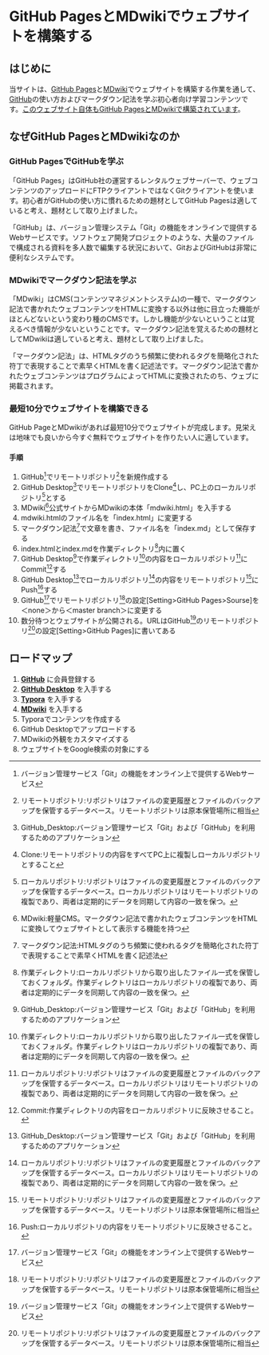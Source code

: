 # GitHub PagesとMDwikiでウェブサイトを構築する

## はじめに

当サイトは、[GitHub Pages](githubpages.md)と[MDwiki](mdwiki.md)でウェブサイトを構築する作業を通して、[GitHub](github.md)の使い方およびマークダウン記法を学ぶ初心者向け学習コンテンツです。[このウェブサイト自体もGitHub PagesとMDwikiで構築されています](https://github.com/akihiro-moriyama/how-to-publish-websites-on-github-pages)。

## なぜGitHub PagesとMDwikiなのか

### GitHub PagesでGitHubを学ぶ

「GitHub Pages」はGitHub社の運営するレンタルウェブサーバーで、ウェブコンテンツのアップロードにFTPクライアントではなくGitクライアントを使います。初心者がGitHubの使い方に慣れるための題材としてGitHub Pagesは適していると考え、題材として取り上げました。

「GitHub」は、バージョン管理システム「Git」の機能をオンラインで提供するWebサービスです。ソフトウェア開発プロジェクトのような、大量のファイルで構成される資料を多人数で編集する状況において、GitおよびGitHubは非常に便利なシステムです。

### MDwikiでマークダウン記法を学ぶ

「MDwiki」はCMS(コンテンツマネジメントシステム)の一種で、マークダウン記法で書かれたウェブコンテンツをHTMLに変換する以外は他に目立った機能がほとんどないという変わり種のCMSです。しかし機能が少ないということは覚えるべき情報が少ないということです。マークダウン記法を覚えるための題材としてMDwikiは適していると考え、題材として取り上げました。

「マークダウン記法」は、HTMLタグのうち頻繁に使われるタグを簡略化された符丁で表現することで素早くHTMLを書く記述法です。マークダウン記法で書かれたウェブコンテンツはプログラムによってHTMLに変換されたのち、ウェブに掲載されます。

### 最短10分でウェブサイトを構築できる

GitHub PageとMDwikiがあれば最短10分でウェブサイトが完成します。見栄えは地味でも良いから今すぐ無料でウェブサイトを作りたい人に適しています。

#### 手順

1. GitHub[^1]でリモートリポジトリ[^2]を新規作成する
1. GitHub Desktop[^3]でリモートリポジトリをClone[^4]し、PC上のローカルリポジトリ[^5]とする
1. MDwiki[^6]公式サイトからMDwikiの本体「mdwiki.html」を入手する
1. mdwiki.htmlのファイル名を「index.html」に変更する
1. マークダウン記法[^7]で文章を書き、ファイル名を「index.md」として保存する
1. index.htmlとindex.mdを作業ディレクトリ[^8]内に置く
1. GitHub Desktop[^3]で作業ディレクトリ[^8]の内容をローカルリポジトリ[^5]にCommit[^9]する
1. GitHub Desktop[^3]でローカルリポジトリ[^5]の内容をリモートリポジトリ[^2]にPush[^10]する
1. GitHub[^1]でリモートリポジトリ[^2]の設定[Setting>GitHub Pages>Sourse]を＜none＞から＜master branch＞に変更する
1. 数分待つとウェブサイトが公開される。URLはGitHub[^1]のリモートリポジトリ[^2]の設定[Setting>GitHub Pages]に書いてある

[^1]: バージョン管理サービス「Git」の機能をオンライン上で提供するWebサービス
[^2]: リモートリポジトリ:リポジトリはファイルの変更履歴とファイルのバックアップを保管するデータベース。リモートリポジトリは原本保管場所に相当
[^3]: GitHub_Desktop:バージョン管理サービス「Git」および「GitHub」を利用するためのアプリケーション
[^4]: Clone:リモートリポジトリの内容をすべてPC上に複製しローカルリポジトリとすること
[^5]: ローカルリポジトリ:リポジトリはファイルの変更履歴とファイルのバックアップを保管するデータベース。ローカルリポジトリはリモートリポジトリの複製であり、両者は定期的にデータを同期して内容の一致を保つ。
[^6]: MDwiki:軽量CMS。マークダウン記法で書かれたウェブコンテンツをHTMLに変換してウェブサイトとして表示する機能を持つ
[^7]: マークダウン記法:HTMLタグのうち頻繁に使われるタグを簡略化された符丁で表現することで素早くHTMLを書く記述法
[^8]: 作業ディレクトリ:ローカルリポジトリから取り出したファイル一式を保管しておくフォルダ。作業ディレクトリはローカルリポジトリの複製であり、両者は定期的にデータを同期して内容の一致を保つ。
[^9]: Commit:作業ディレクトリの内容をローカルリポジトリに反映させること。
[^10]: Push:ローカルリポジトリの内容をリモートリポジトリに反映させること。

## ロードマップ

1. **[GitHub](github.md)** に会員登録する
1. **[GitHub Desktop](githubdesktop.md)** を入手する
1. **[Typora](typora.md)** を入手する
1. **[MDwiki](mdwiki.md)** を入手する
1. Typoraでコンテンツを作成する
1. GitHub Desktopでアップロードする
1. MDwikiの外観をカスタマイズする
1. ウェブサイトをGoogle検索の対象にする
